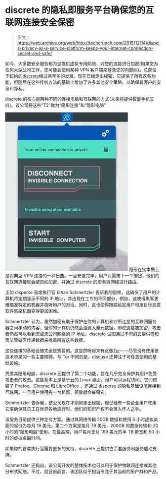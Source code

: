 # discrete 的隐私即服务平台确保您的互联网连接安全保密 

> 原文：<https://web.archive.org/web/http://techcrunch.com/2015/12/14/dispels-privacy-as-a-service-platform-keeps-your-internet-connection-secret-and-safe/>

如今，大多数安全服务都为您提供虚拟专用网络，对您的连接进行加密(如果您为任何大型公司工作，您可能会使用某种 VPN 客户端来登录您的内部网)。总部位于纽约的[discrete](https://web.archive.org/web/20230131002615/https://dispel.io/)经过两年多的发展，现在已经走出秘密，它提供了所有这些功能，但随后在这些传统方法的基础上增加了许多其他安全策略，以确保其客户的安全和隐私。

discrete 的核心是两种不同的连接电脑和互联网的方式(未来将提供智能手机支持)。该公司将这些“T2”称为“隐形连接”和“隐形电脑”

[![menu-9bf453ba3a554a83c6ed4fea822c50ed](img/0f7db3faf1273a5cb8660242332ee6c5.png)](https://web.archive.org/web/20230131002615/https://techcrunch.com/wp-content/uploads/2015/12/menu-9bf453ba3a554a83c6ed4fea822c50ed.png) 隐形连接本质上是对典型 VPN 连接的一种扭曲。一旦安装完毕，用户只需按下一个按钮，他们的互联网连接就会被自动加密，并通过 discrete 的服务器网络进行路由。

正如 disperse 首席执行官 Ethan Schmertzler 告诉我的那样，这确保了用户的计算机将定期显示不同的 IP 地址，并出现在工作的不同部分，例如，这使得黑客更难瞄准特定的机器并窃听用户的对话。同时，这也使得跟踪给定用户和用目标恶意软件感染机器变得更加困难。

Schmertzler 认为，虽然加密有助于保护在你的计算机和它所连接的互联网服务器之间移动的内容，但你的计算机仍然会泄漏大量元数据。即使连接被加密，攻击者仍然可以看到您或您公司网络的 IP 地址。discrete 试图通过不同的云提供商和司法管辖区传递数据来掩盖所有这些数据。

这些连接的基础设施完全是短暂的。这显然听起来有点像[Tor](https://web.archive.org/web/20230131002615/https://en.wikipedia.org/wiki/Tor)——尽管没有使用该技术带来的一些主要障碍。与 Tor 不同的是，discuse 还押注于可任意使用的基础设施。

凭借其隐形电脑，discrete 还提供了第二个功能，旨在几乎完全保护其用户免受攻击者的攻击。这些基本上是基于云的 Linux 桌面，用户可以远程访问。它们预装了 Firefox、Chrome 和 [LibreOffice](https://web.archive.org/web/20230131002615/https://www.libreoffice.org/) ，还通过 disperse 的隐私基础设施连接到互联网。一旦用户使用完一台机器，驱散就会摧毁它。

Schmertzler 告诉我，该公司现在才刚刚走出秘密，但已经有一些企业用户使用它来确保其员工在世界各地旅行时，他们的知识产权不会落入坏人之手。

该服务目前提供三种定价方案。通过其网络传输 50GB 数据和使用 5 小时虚拟桌面的起价为每月 19 美元。第二个方案是每月 79 美元，200GB 的数据传输和 20 小时的“隐形电脑”使用。在最高端，用户每月支付 199 美元的半 TB 带宽和 50 小时的虚拟桌面时间。

如果你的首席执行官需要更多的支持，discrete 还提供白手套服务和服务启动支持。

Schmertzler 还指出，该公司开发的整体技术也可以用于保护物联网连接或其他分布式网络。不过，就目前而言，该团队似乎相当专注于其当前的用户群和产品。